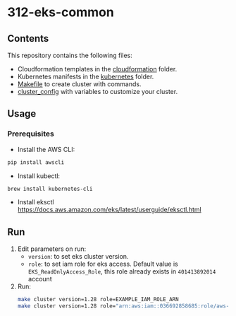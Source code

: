 # 312-eks-common

## Contents
  This repository contains the following files:
  - Cloudformation templates in the [cloudformation](https://github.com/312-bc/312-eks-common/tree/test-branch/cloudformation) folder.
  - Kubernetes manifests in the [kubernetes](https://github.com/312-bc/312-eks-common/tree/test-branch/kubernetes) folder.
  - [Makefile](https://github.com/312-bc/312-eks-common/blob/test-branch/Makefile) to create cluster with commands.
  - [cluster_config](https://github.com/312-bc/312-eks-common/blob/test-branch/cluster_config) with variables to customize your cluster.

## Usage
### Prerequisites
   - Install the AWS CLI:
  ~~~bash
  pip install awscli
  ~~~
   - Install kubectl:
  ~~~bash
  brew install kubernetes-cli
  ~~~  
   - Install eksctl
     https://docs.aws.amazon.com/eks/latest/userguide/eksctl.html

## Run
  1. Edit parameters on run:
      - `version`: to set eks cluster version.
      - `role`: to set iam role for eks access. Default value is `EKS_ReadOnlyAccess_Role`, this role already exists in `401413892014` account
  2. Run:
      ~~~bash
      make cluster version=1.28 role=EXAMPLE_IAM_ROLE_ARN
      make cluster version=1.28 role="arn:aws:iam::036692858685:role/aws-reserved/sso.amazonaws.com/us-east-2/AWSReservedSSO_Administrator_0238c8388aaa3bbe"
      ~~~
